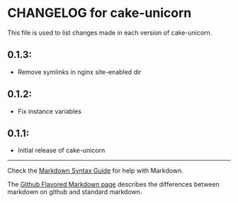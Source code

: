 # CHANGELOG for cake-unicorn

This file is used to list changes made in each version of cake-unicorn.

## 0.1.3:

* Remove symlinks in nginx site-enabled dir

## 0.1.2:

* Fix instance variables

## 0.1.1:

* Initial release of cake-unicorn

- - -
Check the [Markdown Syntax Guide](http://daringfireball.net/projects/markdown/syntax) for help with Markdown.

The [Github Flavored Markdown page](http://github.github.com/github-flavored-markdown/) describes the differences between markdown on github and standard markdown.
